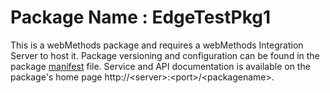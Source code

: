 # Package Name : EdgeTestPkg1
This is a webMethods package and requires a webMethods Integration Server to host it. Package versioning and configuration can be found in the package [manifest](./EdgeTestPkg1/manifest.v3) file. Service and API documentation is available on the package's home page http://&lt;server&gt;:&lt;port&gt;/&lt;packagename>.